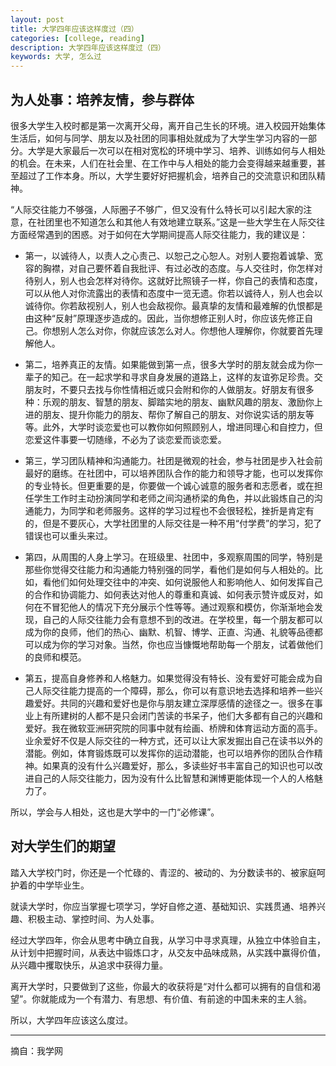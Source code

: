 ```yaml
---
layout: post
title: 大学四年应该这样度过（四）
categories: [college, reading]
description: 大学四年应该这样度过（四）
keywords: 大学, 怎么过
---
```


## 为人处事：培养友情，参与群体

很多大学生入校时都是第一次离开父母，离开自己生长的环境。进入校园开始集体生活后，如何与同学、朋友以及社团的同事相处就成为了大学生学习内容的一部分。大学是大家最后一次可以在相对宽松的环境中学习、培养、训练如何与人相处的机会。在未来，人们在社会里、在工作中与人相处的能力会变得越来越重要，甚至超过了工作本身。所以，大学生要好好把握机会，培养自己的交流意识和团队精神。

“人际交往能力不够强，人际圈子不够广，但又没有什么特长可以引起大家的注意，在社团里也不知道怎么和其他人有效地建立联系。”这是一些大学生在人际交往方面经常遇到的困惑。对于如何在大学期间提高人际交往能力，我的建议是：

* 第一，以诚待人，以责人之心责己、以恕己之心恕人。对别人要抱着诚挚、宽容的胸襟，对自己要怀着自我批评、有过必改的态度。与人交往时，你怎样对待别人，别人也会怎样对待你。这就好比照镜子一样，你自己的表情和态度，可以从他人对你流露出的表情和态度中一览无遗。你若以诚待人，别人也会以诚待你。你若敌视别人，别人也会敌视你。最真挚的友情和最难解的仇恨都是由这种“反射”原理逐步造成的。因此，当你想修正别人时，你应该先修正自己。你想别人怎么对你，你就应该怎么对人。你想他人理解你，你就要首先理解他人。

* 第二，培养真正的友情。如果能做到第一点，很多大学时的朋友就会成为你一辈子的知己。在一起求学和寻求自身发展的道路上，这样的友谊弥足珍贵。交朋友时，不要只去找与你性情相近或只会附和你的人做朋友。好朋友有很多种：乐观的朋友、智慧的朋友、脚踏实地的朋友、幽默风趣的朋友、激励你上进的朋友、提升你能力的朋友、帮你了解自己的朋友、对你说实话的朋友等等。此外，大学时谈恋爱也可以教你如何照顾别人，增进同理心和自控力，但恋爱这件事要一切随缘，不必为了谈恋爱而谈恋爱。

* 第三，学习团队精神和沟通能力。社团是微观的社会，参与社团是步入社会前最好的磨练。在社团中，可以培养团队合作的能力和领导才能，也可以发挥你的专业特长。但更重要的是，你要做一个诚心诚意的服务者和志愿者，或在担任学生工作时主动扮演同学和老师之间沟通桥梁的角色，并以此锻炼自己的沟通能力，为同学和老师服务。这样的学习过程也不会很轻松，挫折是肯定有的，但是不要灰心，大学社团里的人际交往是一种不用“付学费”的学习，犯了错误也可以重头来过。

* 第四，从周围的人身上学习。在班级里、社团中，多观察周围的同学，特别是那些你觉得交往能力和沟通能力特别强的同学，看他们是如何与人相处的。比如，看他们如何处理交往中的冲突、如何说服他人和影响他人、如何发挥自己的合作和协调能力、如何表达对他人的尊重和真诚、如何表示赞许或反对，如何在不冒犯他人的情况下充分展示个性等等。通过观察和模仿，你渐渐地会发现，自己的人际交往能力会有意想不到的改进。在学校里，每一个朋友都可以成为你的良师，他们的热心、幽默、机智、博学、正直、沟通、礼貌等品德都可以成为你的学习对象。当然，你也应当慷慨地帮助每一个朋友，试着做他们的良师和模范。

* 第五，提高自身修养和人格魅力。如果觉得没有特长、没有爱好可能会成为自己人际交往能力提高的一个障碍，那么，你可以有意识地去选择和培养一些兴趣爱好。共同的兴趣和爱好也是你与朋友建立深厚感情的途径之一。很多在事业上有所建树的人都不是只会闭门苦读的书呆子，他们大多都有自己的兴趣和爱好。我在微软亚洲研究院的同事中就有绘画、桥牌和体育运动方面的高手。业余爱好不仅是人际交往的一种方式，还可以让大家发掘出自己在读书以外的潜能。例如，体育锻炼既可以发挥你的运动潜能，也可以培养你的团队合作精神。如果真的没有什么兴趣爱好，那么，多读些好书丰富自己的知识也可以改进自己的人际交往能力，因为没有什么比智慧和渊博更能体现一个人的人格魅力了。

所以，学会与人相处，这也是大学中的一门“必修课”。

## 对大学生们的期望

踏入大学校门时，你还是一个忙碌的、青涩的、被动的、为分数读书的、被家庭呵护着的中学毕业生。

就读大学时，你应当掌握七项学习，学好自修之道、基础知识、实践贯通、培养兴趣、积极主动、掌控时间、为人处事。

经过大学四年，你会从思考中确立自我，从学习中寻求真理，从独立中体验自主，从计划中把握时间，从表达中锻炼口才，从交友中品味成熟，从实践中赢得价值，从兴趣中攫取快乐，从追求中获得力量。

离开大学时，只要做到了这些，你最大的收获将是“对什么都可以拥有的自信和渴望”。你就能成为一个有潜力、有思想、有价值、有前途的中国未来的主人翁。

所以，大学四年应该这么度过。

---

摘自：我学网
